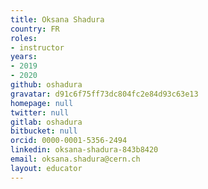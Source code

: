 ```yaml
---
title: Oksana Shadura
country: FR
roles:
- instructor
years:
- 2019
- 2020
github: oshadura
gravatar: d91c6f75ff73dc804fc2e84d93c63e13
homepage: null
twitter: null
gitlab: oshadura
bitbucket: null
orcid: 0000-0001-5356-2494
linkedin: oksana-shadura-843b8420
email: oksana.shadura@cern.ch
layout: educator
---
```


<!-- Write something about yourself here (if you want)!
You can use Markdown syntax to style this page.
-->